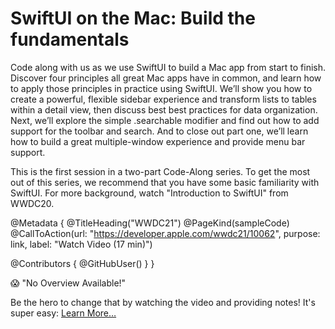 # SwiftUI on the Mac: Build the fundamentals

Code along with us as we use SwiftUI to build a Mac app from start to finish. Discover four principles all great Mac apps have in common, and learn how to apply those principles in practice using SwiftUI. We’ll show you how to create a powerful, flexible sidebar experience and transform lists to tables within a detail view, then discuss best best practices for data organization. Next, we’ll explore the simple .searchable modifier and find out how to add support for the toolbar and search. And to close out part one, we’ll learn how to build a great multiple-window experience and provide menu bar support.

This is the first session in a two-part Code-Along series. To get the most out of this series, we recommend that you have some basic familiarity with SwiftUI. For more background, watch "Introduction to SwiftUI" from WWDC20.

@Metadata {
   @TitleHeading("WWDC21")
   @PageKind(sampleCode)
   @CallToAction(url: "https://developer.apple.com/wwdc21/10062", purpose: link, label: "Watch Video (17 min)")

   @Contributors {
      @GitHubUser(<replace this with your GitHub handle>)
   }
}

😱 "No Overview Available!"

Be the hero to change that by watching the video and providing notes! It's super easy:
 [Learn More…](https://wwdcnotes.github.io/WWDCNotes/documentation/wwdcnotes/contributing)
